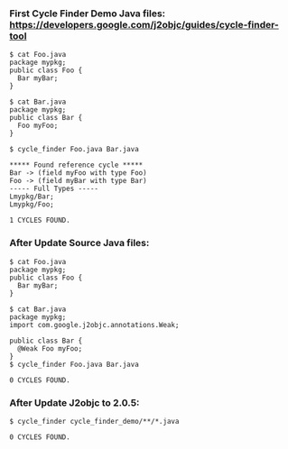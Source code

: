 ### First Cycle Finder Demo Java files: https://developers.google.com/j2objc/guides/cycle-finder-tool
```
$ cat Foo.java
package mypkg;
public class Foo {
  Bar myBar;
}

$ cat Bar.java
package mypkg;
public class Bar {
  Foo myFoo;
}

$ cycle_finder Foo.java Bar.java

***** Found reference cycle *****
Bar -> (field myFoo with type Foo)
Foo -> (field myBar with type Bar)
----- Full Types -----
Lmypkg/Bar;
Lmypkg/Foo;

1 CYCLES FOUND.
```

### After Update Source Java files:
```
$ cat Foo.java
package mypkg;
public class Foo {
  Bar myBar;
}

$ cat Bar.java
package mypkg;
import com.google.j2objc.annotations.Weak;

public class Bar {
  @Weak Foo myFoo;
}
$ cycle_finder Foo.java Bar.java

0 CYCLES FOUND.
```

### After Update J2objc to 2.0.5:
```
$ cycle_finder cycle_finder_demo/**/*.java

0 CYCLES FOUND.
```
